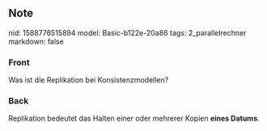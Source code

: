 ## Note
nid: 1588776515894
model: Basic-b122e-20a86
tags: 2_parallelrechner
markdown: false

### Front
Was ist die Replikation bei Konsistenzmodellen?

### Back
Replikation bedeutet das Halten einer oder mehrerer Kopien <b>eines Datums</b>.
